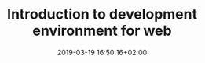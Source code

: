 ---
_db_id: 45
content_type: workshop
date: 2019-03-19 16:50:16+02:00
title: Introduction to development environment for web
weight: 15
---